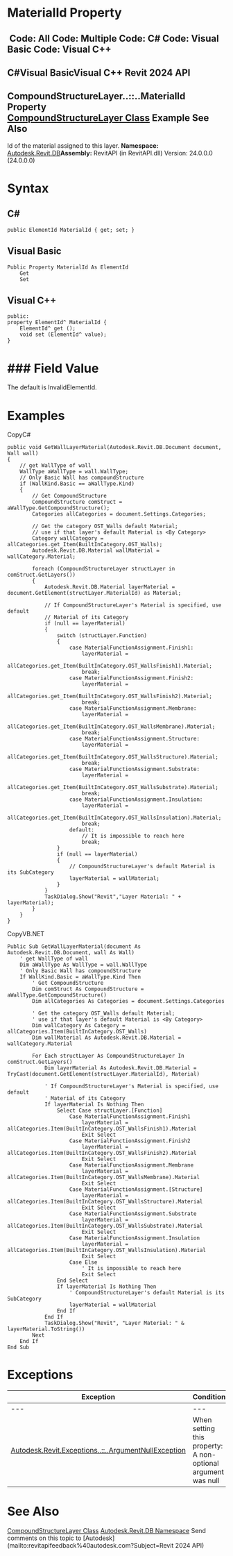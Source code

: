 # MaterialId Property

﻿
 Code: All Code: Multiple Code: C# Code: Visual Basic Code: Visual C++   
---  
C#Visual BasicVisual C++
Revit 2024 API  
---  
CompoundStructureLayer..::..MaterialId Property   
[CompoundStructureLayer Class](faece83a-6d49-41b0-2713-fe6cfaa5a3b5.md "CompoundStructureLayer Class") Example See Also  
---  
Id of the material assigned to this layer. 
**Namespace:** [Autodesk.Revit.DB](87546ba7-461b-c646-cbb1-2cb8f5bff8b2.md "Autodesk.Revit.DB Namespace")**Assembly:** RevitAPI (in RevitAPI.dll) Version: 24.0.0.0 (24.0.0.0)
# Syntax
C#  
---  
```text
public ElementId MaterialId { get; set; }
```
  
Visual Basic  
---  
```text
Public Property MaterialId As ElementId
	Get
	Set
```
  
Visual C++  
---  
```text
public:
property ElementId^ MaterialId {
	ElementId^ get ();
	void set (ElementId^ value);
}
```
  
# ### Field Value
The default is InvalidElementId. 
# Examples
CopyC#
```text
public void GetWallLayerMaterial(Autodesk.Revit.DB.Document document, Wall wall)
{
    // get WallType of wall
    WallType aWallType = wall.WallType;
    // Only Basic Wall has compoundStructure
    if (WallKind.Basic == aWallType.Kind)
    {
        // Get CompoundStructure
        CompoundStructure comStruct = aWallType.GetCompoundStructure();
        Categories allCategories = document.Settings.Categories;

        // Get the category OST_Walls default Material; 
        // use if that layer's default Material is <By Category>
        Category wallCategory = allCategories.get_Item(BuiltInCategory.OST_Walls);
        Autodesk.Revit.DB.Material wallMaterial = wallCategory.Material;

        foreach (CompoundStructureLayer structLayer in comStruct.GetLayers())
        {
            Autodesk.Revit.DB.Material layerMaterial = document.GetElement(structLayer.MaterialId) as Material;

            // If CompoundStructureLayer's Material is specified, use default
            // Material of its Category
            if (null == layerMaterial)
            {
                switch (structLayer.Function)
                {
                    case MaterialFunctionAssignment.Finish1:
                        layerMaterial = 
                            allCategories.get_Item(BuiltInCategory.OST_WallsFinish1).Material;
                        break;
                    case MaterialFunctionAssignment.Finish2:
                        layerMaterial = 
                            allCategories.get_Item(BuiltInCategory.OST_WallsFinish2).Material;
                        break;
                    case MaterialFunctionAssignment.Membrane:
                        layerMaterial = 
                            allCategories.get_Item(BuiltInCategory.OST_WallsMembrane).Material;
                        break;
                    case MaterialFunctionAssignment.Structure:
                        layerMaterial =  
                            allCategories.get_Item(BuiltInCategory.OST_WallsStructure).Material;
                        break;
                    case MaterialFunctionAssignment.Substrate:
                        layerMaterial = 
                            allCategories.get_Item(BuiltInCategory.OST_WallsSubstrate).Material;
                        break;
                    case MaterialFunctionAssignment.Insulation:
                        layerMaterial = 
                            allCategories.get_Item(BuiltInCategory.OST_WallsInsulation).Material;
                        break;
                    default:
                        // It is impossible to reach here
                        break;
                }
                if (null == layerMaterial)
                {
                    // CompoundStructureLayer's default Material is its SubCategory
                    layerMaterial = wallMaterial;
                }
            }
            TaskDialog.Show("Revit","Layer Material: " + layerMaterial);
        }
    }
}
```

CopyVB.NET
```text
Public Sub GetWallLayerMaterial(document As Autodesk.Revit.DB.Document, wall As Wall)
    ' get WallType of wall
    Dim aWallType As WallType = wall.WallType
    ' Only Basic Wall has compoundStructure
    If WallKind.Basic = aWallType.Kind Then
        ' Get CompoundStructure
        Dim comStruct As CompoundStructure = aWallType.GetCompoundStructure()
        Dim allCategories As Categories = document.Settings.Categories

        ' Get the category OST_Walls default Material; 
        ' use if that layer's default Material is <By Category>
        Dim wallCategory As Category = allCategories.Item(BuiltInCategory.OST_Walls)
        Dim wallMaterial As Autodesk.Revit.DB.Material = wallCategory.Material

        For Each structLayer As CompoundStructureLayer In comStruct.GetLayers()
            Dim layerMaterial As Autodesk.Revit.DB.Material = TryCast(document.GetElement(structLayer.MaterialId), Material)

            ' If CompoundStructureLayer's Material is specified, use default
            ' Material of its Category
            If layerMaterial Is Nothing Then
                Select Case structLayer.[Function]
                    Case MaterialFunctionAssignment.Finish1
                        layerMaterial = allCategories.Item(BuiltInCategory.OST_WallsFinish1).Material
                        Exit Select
                    Case MaterialFunctionAssignment.Finish2
                        layerMaterial = allCategories.Item(BuiltInCategory.OST_WallsFinish2).Material
                        Exit Select
                    Case MaterialFunctionAssignment.Membrane
                        layerMaterial = allCategories.Item(BuiltInCategory.OST_WallsMembrane).Material
                        Exit Select
                    Case MaterialFunctionAssignment.[Structure]
                        layerMaterial = allCategories.Item(BuiltInCategory.OST_WallsStructure).Material
                        Exit Select
                    Case MaterialFunctionAssignment.Substrate
                        layerMaterial = allCategories.Item(BuiltInCategory.OST_WallsSubstrate).Material
                        Exit Select
                    Case MaterialFunctionAssignment.Insulation
                        layerMaterial = allCategories.Item(BuiltInCategory.OST_WallsInsulation).Material
                        Exit Select
                    Case Else
                        ' It is impossible to reach here
                        Exit Select
                End Select
                If layerMaterial Is Nothing Then
                    ' CompoundStructureLayer's default Material is its SubCategory
                    layerMaterial = wallMaterial
                End If
            End If
            TaskDialog.Show("Revit", "Layer Material: " & layerMaterial.ToString())
        Next
    End If
End Sub
```

# Exceptions
| Exception | Condition |
| --- | --- |
| --- | --- |
| [Autodesk.Revit.Exceptions..::..ArgumentNullException](631e1424-60f4-929b-4e52-dda9dcd26316.md "ArgumentNullException Class") | When setting this property: A non-optional argument was null |

# See Also
[CompoundStructureLayer Class](faece83a-6d49-41b0-2713-fe6cfaa5a3b5.md "CompoundStructureLayer Class")
[Autodesk.Revit.DB Namespace](87546ba7-461b-c646-cbb1-2cb8f5bff8b2.md "Autodesk.Revit.DB Namespace")
Send comments on this topic to [Autodesk](mailto:revitapifeedback%40autodesk.com?Subject=Revit 2024 API)